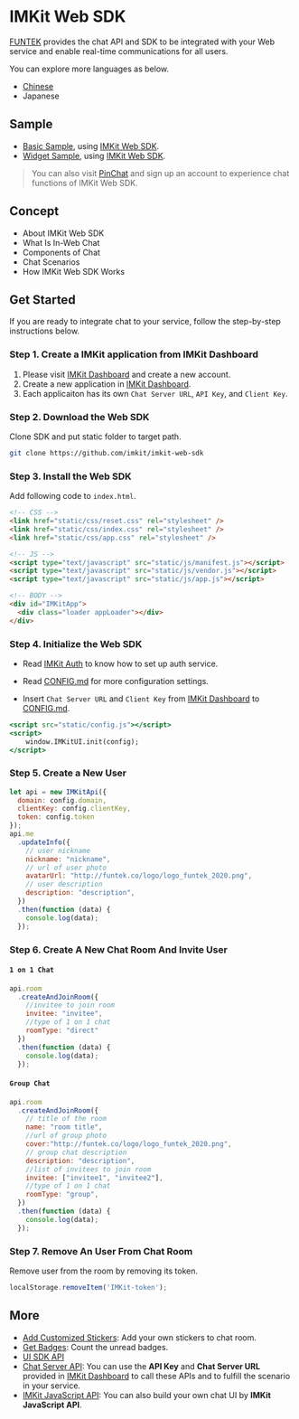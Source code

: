 # IMKit Web SDK

[FUNTEK](http://funtek.co/) provides the chat API and SDK to be integrated with your Web service and enable real-time communications for all users.

You can explore more languages as below.

- [Chinese](https://github.com/imkit/imkit-web-sdk/blob/master/docs/zh-tw/README.md)
- Japanese

## Sample

- [Basic Sample](https://github.com/imkit/imkit-web-sdk/tree/master/demo), using [IMKit Web SDK](https://github.com/imkit/imkit-web-sdk/).
- [Widget Sample](https://github.com/imkit/imkit-web-sdk/blob/master/demo/iframe.html), using [IMKit Web SDK](https://github.com/imkit/imkit-web-sdk/).

> You can also visit [PinChat](https://pinchat.me) and sign up an account to experience chat functions of IMKit Web SDK.

## Concept

- About IMKit Web SDK
- What Is In-Web Chat
- Components of Chat
- Chat Scenarios
- How IMKit Web SDK Works


## Get Started

If you are ready to integrate chat to your service, follow the step-by-step instructions below.

### Step 1. Create a IMKit application from IMKit Dashboard

1. Please visit [IMKit Dashboard](https://dashboard.imkit.io/) and create a new account.
2. Create a new application in [IMKit Dashboard](https://dashboard.imkit.io/).
3. Each applicaiton has its own `Chat Server URL`, `API Key`, and `Client Key`.

### Step 2. Download the Web SDK

Clone SDK and put static folder to target path.

```bash
git clone https://github.com/imkit/imkit-web-sdk
```

### Step 3. Install the Web SDK

Add following code to `index.html`.

```html
<!-- CSS -->
<link href="static/css/reset.css" rel="stylesheet" />
<link href="static/css/index.css" rel="stylesheet" />
<link href="static/css/app.css" rel="stylesheet" />

<!-- JS -->
<script type="text/javascript" src="static/js/manifest.js"></script>
<script type="text/javascript" src="static/js/vendor.js"></script>
<script type="text/javascript" src="static/js/app.js"></script>

<!-- BODY -->
<div id="IMKitApp">
  <div class="loader appLoader"></div>
</div>
```

### Step 4. Initialize the Web SDK



- Read [IMKit Auth](https://github.com/FUNTEKco/chat-server-document/wiki#external-auth-service) to know how to set up auth service.

- Read [CONFIG.md](https://github.com/imkit/imkit-web-sdk/blob/master/docs/en/CONFIG.md) for more configuration settings.

- Insert `Chat Server URL` and `Client Key` from [IMKit Dashboard](https://dashboard.imkit.io/) to [CONFIG.md](https://github.com/imkit/imkit-web-sdk/blob/master/docs/en/CONFIG.md).


```jsx
<script src="static/config.js"></script>
<script>
	window.IMKitUI.init(config);
</script>
```

### Step 5. Create a New User

```jsx
let api = new IMKitApi({
  domain: config.domain,
  clientKey: config.clientKey,
  token: config.token
});
api.me
  .updateInfo({
    // user nickname
    nickname: "nickname",
    // url of user photo
    avatarUrl: "http://funtek.co/logo/logo_funtek_2020.png",
    // user description
    description: "description",
  })
  .then(function (data) {
    console.log(data);
  });
```

### Step 6. Create A New Chat Room And Invite User


#### `1 on 1 Chat`


```jsx
api.room
  .createAndJoinRoom({
    //invitee to join room
    invitee: "invitee",
    //type of 1 on 1 chat
    roomType: "direct"
  })
  .then(function (data) {
    console.log(data);
  });
```

#### `Group Chat`


```jsx
api.room
  .createAndJoinRoom({
    // title of the room
    name: "room title",
    //url of group photo
    cover:"http://funtek.co/logo/logo_funtek_2020.png",
    // group chat description
    description: "description",
    //list of invitees to join room
    invitee: ["invitee1", "invitee2"],
    //type of 1 on 1 chat
    roomType: "group", 
  })
  .then(function (data) {
    console.log(data);
  });
```

### Step 7. Remove An User From Chat Room

Remove user from the room by removing its token.

```jsx
localStorage.removeItem('IMKit-token');
```

## More

- [Add Customized Stickers](https://github.com/imkit/imkit-web-sdk/blob/master/docs/zh-tw/STICKER.md): Add your own stickers to chat room.
- [Get Badges](https://github.com/imkit/imkit-web-sdk/blob/master/docs/en/APILIB.md#badge): Count the unread badges.
- [UI SDK API](https://github.com/imkit/imkit-web-sdk/blob/master/docs/en/APILIB.md)
- [Chat Server API](https://github.com/FUNTEKco/chat-server-document/wiki): You can use the **API Key** and **Chat Server URL** provided in [IMKit Dashboard](https://dashboard.imkit.io/) to call these APIs and to fulfill the scenario in your service.
- [IMKit JavaScript API](https://github.com/imkit/imkit-js-lib): You can also build your own chat UI by **IMKit JavaScript API**.
